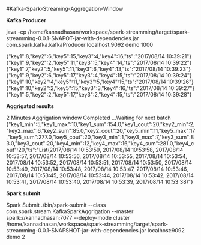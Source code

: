 
#Kafka-Spark-Streaming-Aggregation-Window

**Kafka Producer**

java -cp /home/kannadhasan/workspace/spark-streamming/target/spark-streamming-0.0.1-SNAPOT-jar-with-dependencies.jar com.spark.kafka.kafkaProducer localhost:9092 demo 1000

{"key1":8,"key2":6,"key5":15,"key3":4,"key4":16,"ts":"2017/08/14 10:39:21"} {"key1":9,"key2":2,"key5":11,"key3":5,"key4":14,"ts":"2017/08/14 10:39:22"} {"key1":7,"key2":5,"key5":11,"key3":6,"key4":13,"ts":"2017/08/14 10:39:23"} {"key1":9,"key2":6,"key5":17,"key3":4,"key4":15,"ts":"2017/08/14 10:39:24"} {"key1":10,"key2":4,"key5":11,"key3":5,"key4":15,"ts":"2017/08/14 10:39:26"} {"key1":10,"key2":2,"key5":15,"key3":3,"key4":16,"ts":"2017/08/14 10:39:27"} {"key1":5,"key2":2,"key5":17,"key3":2,"key4":15,"ts":"2017/08/14 10:39:28"}

**Aggrigated results**

2 Minutes Aggrigation window Completed ...Waiting for next batch
{"key1_min":5,"key1_max":10,"key1_sum":154.0,"key1_cout":20,"key2_min":2,"key2_max":6,"key2_sum":85.0,"key2_cout":20,"key5_min":11,"key5_max":17,"key5_sum":277.0,"key5_cout":20,"key3_min":1,"key3_max":7,"key3_sum":83.0,"key3_cout":20,"key4_min":12,"key4_max":16,"key4_sum":281.0,"key4_cout":20,"ts":"List(2017/08/14 10:53:59, 2017/08/14 10:53:58, 2017/08/14 10:53:57, 2017/08/14 10:53:56, 2017/08/14 10:53:55, 2017/08/14 10:53:54, 2017/08/14 10:53:52, 2017/08/14 10:53:51, 2017/08/14 10:53:50, 2017/08/14 10:53:49, 2017/08/14 10:53:48, 2017/08/14 10:53:47, 2017/08/14 10:53:46, 2017/08/14 10:53:45, 2017/08/14 10:53:44, 2017/08/14 10:53:42, 2017/08/14 10:53:41, 2017/08/14 10:53:40, 2017/08/14 10:53:39, 2017/08/14 10:53:38)"}


**Spark submit**

Spark Submit ./bin/spark-submit --class com.spark.stream.KafkaSparkAggrigation --master spark://kannadhasan:7077 --deploy-mode cluster /home/kannadhasan/workspace/spark-streamming/target/spark-streamming-0.0.1-SNAPSHOT-jar-with-dependencies.jar localhost:9092 demo 2

